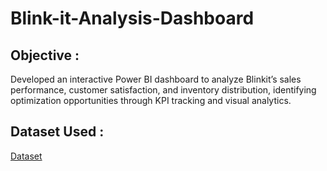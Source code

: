# Blink-it-Analysis-Dashboard

## Objective : 
Developed an interactive Power BI dashboard to analyze Blinkit’s sales performance, customer satisfaction, and inventory distribution, identifying optimization opportunities through KPI tracking and visual analytics.

## Dataset Used :
<a href="https://github.com/RahulPrasad22/Blink-it-Analysis-Dashboard/blob/main/BlinkIT%20Grocery%20Data.csv">Dataset</a>

